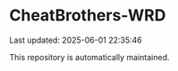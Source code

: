 # CheatBrothers-WRD

Last updated: 2025-06-01 22:35:46

This repository is automatically maintained.
